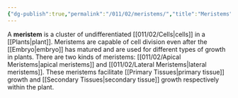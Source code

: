 ```yaml
---
{"dg-publish":true,"permalink":"/011/02/meristems/","title":"Meristems","tags":["BIOL412"],"noteIcon":"1","created":"2024-09-26T13:45:04.102-07:00","updated":"2024-09-26T15:21:11.026-07:00"}
---
```


A **meristem** is a cluster of undifferentiated [[011/02/Cells\|cells]] in a [[Plants\|plant]]. Meristems are capable of cell division even after the [[Embryo\|embryo]] has matured and are used for different types of growth in plants. There are two kinds of meristems: [[011/02/Apical Meristems\|apical meristems]] and [[011/02/Lateral Meristems\|lateral meristems]]. These meristems facilitate [[Primary Tissues\|primary tissue]] growth and [[Secondary Tissues\|secondary tissue]] growth respectively within the plant.